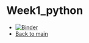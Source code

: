 # Week1_python  
  
  
* [![Binder](https://mybinder.org/badge_logo.svg)](https://mybinder.org/v2/gh/Tunoc/sem4python_notebooks/master?filepath=Week1%2FWeek_1.ipynb)
* [Back to main](https://github.com/Tunoc/sem4python_notebooks)
